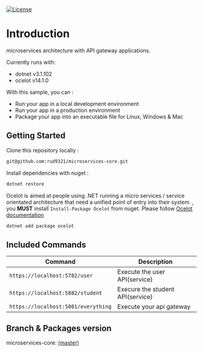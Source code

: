 

[![License](http://img.shields.io/badge/Licence-MIT-brightgreen.svg)](LICENSE.md)

# Introduction

microservices architecture with API gateway applications.

Currently runs with:

- dotnet v3.1.102
- ocelot v14.1.0

With this sample, you can :

- Run your app in a local development environment 
- Run your app in a production environment
- Package your app into an executable file for Linux, Windows & Mac

## Getting Started

Clone this repository locally :

``` bash
git@github.com:rud9321/microservices-core.git
```

Install dependencies with nuget :

``` bash
dotnet restore
```



Ocelot is aimed at people using .NET running a micro services / service orientated architecture that need a unified point of entry into their system. , you **MUST** install `Install-Package Ocelot` from nuget.
Please follow [Ocelot documentation](https://ocelot.readthedocs.io/en/latest/introduction/bigpicture.html) 

``` bash
dotnet add package ocelot
```



## Included Commands

|Command|Description|
|--|--|
|`https://localhost:5782/user`| Execute the user API(service) |
|`https://localhost:5882/student`| Execure the student API(service) |
|`https://localhost:5001/everything`| Execute your api gateway |


## Branch & Packages version


microservices-core: [(master)](https://github.com/rud9321/microservices-core/tree/master)


